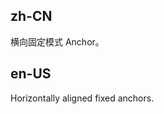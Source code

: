 ## zh-CN

横向固定模式 Anchor。

## en-US

Horizontally aligned fixed anchors.

<style>
.code-box-demo .ant-affix {
  z-index: 11;
}
</style>
